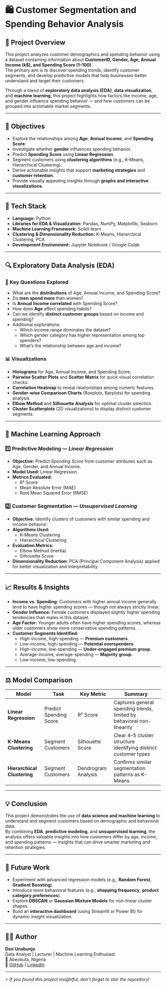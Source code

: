 # 🛍️ Customer Segmentation and Spending Behavior Analysis

## 📘 Project Overview
This project analyzes customer demographics and spending behavior using a dataset containing information about **CustomerID, Gender, Age, Annual Income (k$), and Spending Score (1–100)**.  
The primary aim is to discover spending trends, identify customer segments, and develop predictive models that help businesses better understand and target their customers.

Through a blend of **exploratory data analysis (EDA)**, **data visualization**, and **machine learning**, this project highlights how factors like income, age, and gender influence spending behavior — and how customers can be grouped into actionable market segments.

---

## 🎯 Objectives
- Explore the relationships among **Age**, **Annual Income**, and **Spending Score**.  
- Investigate whether **gender** influences spending behavior.  
- Predict **Spending Score** using **Linear Regression**.  
- Segment customers using **clustering algorithms** (e.g., K-Means, Hierarchical Clustering).  
- Derive actionable insights that support **marketing strategies** and **customer retention**.  
- Provide visually appealing insights through **graphs and interactive visualizations**.  

---

## 🧰 Tech Stack
- **Language:** Python  
- **Libraries for EDA & Visualization:** Pandas, NumPy, Matplotlib, Seaborn  
- **Machine Learning Framework:** Scikit-learn  
- **Clustering & Dimensionality Reduction:** K-Means, Hierarchical Clustering, PCA  
- **Development Environment:** Jupyter Notebook / Google Colab  

---

## 🔍 Exploratory Data Analysis (EDA)

### 🔸 Key Questions Explored
- What are the **distributions** of Age, Annual Income, and Spending Score?  
- Do **men spend more** than women?  
- Is **Annual Income correlated** with Spending Score?  
- How does **Age** affect spending habits?  
- Can we identify **distinct customer groups** based on income and spending?  
- Additional explorations:  
  - Which income range dominates the dataset?  
  - Which gender category has higher representation among top spenders?  
  - What’s the relationship between age and income?

### 📊 Visualizations
- **Histograms** for Age, Annual Income, and Spending Score.  
- **Pairwise Scatter Plots** and **Scatter Matrix** for quick visual correlation checks.  
- **Correlation Heatmap** to reveal relationships among numeric features.  
- **Gender-wise Comparison Charts** (Boxplots, Barplots) for spending analysis.  
- **Elbow Method** and **Silhouette Analysis** for optimal cluster selection.  
- **Cluster Scatterplots** (2D visualizations) to display distinct customer segments.  

---

## 🤖 Machine Learning Approach

### 1️⃣ Predictive Modeling — *Linear Regression*
- **Objective:** Predict *Spending Score* from customer attributes such as Age, Gender, and Annual Income.  
- **Model Used:** Linear Regression.  
- **Metrics Evaluated:**  
  - R² Score  
  - Mean Absolute Error (MAE)  
  - Root Mean Squared Error (RMSE)  

### 2️⃣ Customer Segmentation — *Unsupervised Learning*
- **Objective:** Identify clusters of customers with similar spending and income behavior.  
- **Algorithms Used:**  
  - K-Means Clustering  
  - Hierarchical Clustering  
- **Evaluation Metrics:**  
  - Elbow Method (Inertia)  
  - Silhouette Score  
- **Dimensionality Reduction:** PCA (Principal Component Analysis) applied for better visualization and interpretability.  

---

## 📈 Results & Insights
- **Income vs. Spending:** Customers with higher annual income generally tend to have higher spending scores — though not always strictly linear.  
- **Gender Influence:** Female customers displayed slightly higher spending tendencies than males in this dataset.  
- **Age Factor:** Younger adults often have higher spending scores, whereas older customers show more conservative spending patterns.  
- **Customer Segments Identified:**  
  - High-income, high-spending — **Premium customers**.  
  - Low-income, high-spending — **Potential overspenders**.  
  - High-income, low-spending — **Under-engaged premium group**.  
  - Average-income, average-spending — **Majority group**.
  - Low-income, low-spending.  

---

## ⚖️ Model Comparison

| Model | Task | Key Metric | Summary |
|-------|------|-------------|----------|
| **Linear Regression** | Predict Spending Score | R² Score | Captures general spending trends, limited by behavioral non-linearity |
| **K-Means Clustering** | Segment Customers | Silhouette Score | Clear 4–5 cluster structure identifying distinct customer types |
| **Hierarchical Clustering** | Segment Customers | Dendrogram Analysis | Confirms similar segmentation patterns as K-Means |

---

## 💡 Conclusion
This project demonstrates the use of **data science and machine learning** to understand and segment customers based on demographic and behavioral data.  
By combining **EDA**, **predictive modeling**, and **unsupervised learning**, the analysis offers valuable insights into how customers differ by age, income, and spending patterns — insights that can drive smarter marketing and retention strategies.

---

## 🚀 Future Work
- Experiment with advanced regression models (e.g., **Random Forest**, **Gradient Boosting**).  
- Introduce more behavioral features (e.g., **shopping frequency**, **product category preferences**).  
- Explore **DBSCAN** or **Gaussian Mixture Models** for non-linear cluster shapes.  
- Build an **interactive dashboard** (using Streamlit or Power BI) for dynamic insight visualization.  

---

## 🧑‍💻 Author
**Don Unobunjo**  
Data Analyst | Lecturer | Machine Learning Enthusiast  
📍 Abeokuta, Nigeria  
🔗 [GitHub](https://github.com/yourusername) | [LinkedIn](https://www.linkedin.com/in/yourprofile)

---

⭐ *If you found this project insightful, don’t forget to star the repository!*  
